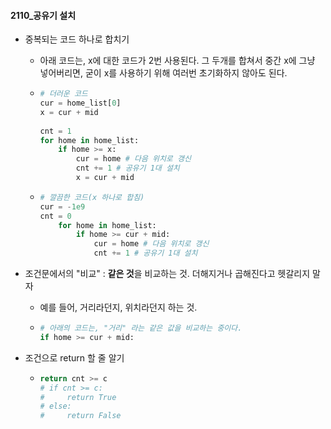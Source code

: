 #### 2110_공유기 설치

- 중복되는 코드 하나로 합치기

  - 아래 코드는, x에 대한 코드가 2번 사용된다. 그 두개를 합쳐서 중간 x에 그냥 넣어버리면, 굳이 x를 사용하기 위해 여러번 초기화하지 않아도 된다.

  - ```python
    # 더러운 코드
    cur = home_list[0]
    x = cur + mid
        
    cnt = 1
    for home in home_list:
        if home >= x:
            cur = home # 다음 위치로 갱신
            cnt += 1 # 공유기 1대 설치
            x = cur + mid
    ```

  - ```python
    # 깔끔한 코드(x 하나로 합침)
    cur = -1e9
    cnt = 0
    	for home in home_list:
    		if home >= cur + mid:
    			cur = home # 다음 위치로 갱신
    			cnt += 1 # 공유기 1대 설치
    ```

    

- 조건문에서의 "비교" : **같은 것**을 비교하는 것. 더해지거나 곱해진다고 헷갈리지 말자

  - 예를 들어, 거리라던지, 위치라던지 하는 것. 

  - ```python
    # 아래의 코드는, "거리" 라는 같은 값을 비교하는 중이다.
    if home >= cur + mid:
    ```

    

- 조건으로 return 할 줄 알기

  - ```python
    return cnt >= c
    # if cnt >= c:
    #     return True
    # else:
    #     return False
    ```



